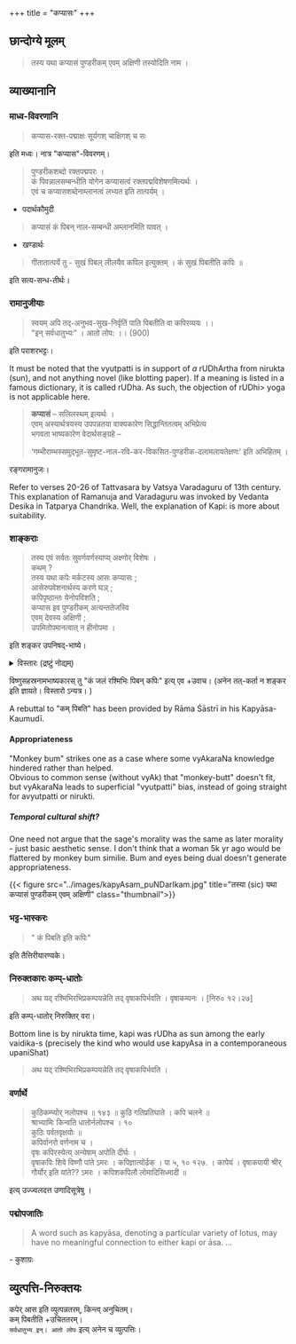 +++
title = "कप्यासः"
+++

## छान्दोग्ये मूलम्
> तस्य यथा कप्यासं पुण्डरीकम् एवम् अक्षिणी तस्योदिति नाम ।


## व्याख्यानानि
### माध्व-विवरणानि

> कप्यास-रक्त-पद्माक्षः सूर्यगश् चाक्षिगश् च सः 

इति मध्वः। नात्र "कप्यास"-विवरणम्। 

> पुण्डरीकशब्दो रक्तपद्मपरः ।  
कं पिवन्नालसम्बन्धीति योगेन कप्यासत्वं रक्तपद्मविशेषणमित्यर्थः ।  
एवं च कप्यासशब्देनाम्लानत्वं लभ्यत इति तात्पर्यम् । 

- पदार्थकौमुदी

> कप्यासं कं पिबन् नाल-सम्बन्धी अम्लानमिति यावत् ।

- खण्डार्थः

>  गीतातात्पर्ये तु - सुखं पिबल् लीलयैव कपिल इत्युक्तम् । कं सुखं पिबतीति कपिः ॥ 

इति सत्य-सन्ध-तीर्थः। 


### रामानुजीयाः
> स्वयम् अपि तद्-अनुभव-सुख-निर्वृतिं पाति पिबतीति वा कपिरव्ययः ।।  
"इन् सर्वधातुभ्यः” । आतो लोप: ।।  (900)

इति पराशरभट्टः। 

It must be noted that the vyutpatti is in support of _a_ rUDhArtha from nirukta (sun), and not anything novel (like blotting paper). If a meaning is listed in a famous dictionary, it is called rUDha. As such, the objection of rUDhi> yoga is not applicable here.


> **कप्यासं** – सलिलस्थम् इत्यर्थः ।  
एवम् अस्यार्थत्रयस्य उपपन्नतया वाक्यकारेण सिद्धान्तितत्वम् अभिप्रेत्य  
भगवता भाष्यकारेण वेदार्थसङ्ग्रहे –  
> 
> ‘गम्भीराम्भस्समुद्भूत-सुमृष्ट-नाल-रवि-कर-विकसित-पुण्डरीक-दलामलायतेक्षणः’ इति अभिहितम् ।

रङ्गरामानुजः।

Refer to verses 20-26 of Tattvasara by Vatsya Varadaguru of 13th century. This explanation of Ramanuja and Varadaguru was invoked by Vedanta Desika in Tatparya Chandrika. Well, the explanation of Kapi: is more about suitability.



### शाङ्कराः
> तस्य एवं सर्वतः सुवर्णवर्णस्याप्य् अक्ष्णोर् विशेषः ।  
कथम् ?  
तस्य यथा कपेः मर्कटस्य आसः कप्यासः ;  
आसेरुपवेशनार्थस्य करणे घञ् ;  
कपिपृष्ठान्तः येनोपविशति ;  
कप्यास इव पुण्डरीकम् अत्यन्ततेजस्वि  
एवम् देवस्य अक्षिणी ;  
उपमितोपमानत्वात् न हीनोपमा ।  

इति शङ्कर उपनिषद्-भाष्ये। 

<details><summary>विस्तारः (द्रष्टुं नोद्यम्)</summary>

> How would a brahmajnAnI see a monkey's bum and a brahmakamal to be different that is the whole point even if he meant it that way 

इति केचिच्छाङ्कराः।  
This is not what shankara had in mind - if he did, he would have said - "Boss this is not hInopama - you see, there is no real difference between eyes and monkey bum ".  
Instead he said "this is not hinopama because it is upama of an upama".  
So, this essentially amounts to misrepresenting shankara's intent by shAnkaras. 😀

Also note that brahmajnAnI, just because he sees his AchArya and the monkey being the same thing, does not call his AchArya a monkey or vice versa.

यद् रामायणाद् उदाहरन्ति केचित् -

>  वराहरुधिराभेण शुचिना च सुगन्धिना  
अनुलिप्तं परार्ध्येन चन्दनेन परंतपम्

Surely, one sees the difference between comparing 
- red sandal paste to ~pig's~ boar's blood 
- God's eye to "monkey bum" lotus?
Further, note that वराह is used, not सूकर - grAmya-sUkara is amedhya, varAha is not - rather an avatAra of viShNu himself.
</details>




विष्णुसहस्रनामभाष्यकारस् तु "कं जलं रश्मिभिः पिबन् कपिः" इत्य् एव +उवाच। (अनेन तत्-कर्ता न शङ्कर इति ज्ञायते। विस्तारो ऽन्यत्र। )

A rebuttal to "कम् पिबति" has been provided by Rāma Śāstrī in his Kapyāsa-Kaumudī. 

#### Appropriateness
"Monkey bum" strikes one as a case where some vyAkaraNa knowledge hindered rather than helped.  
Obvious to common sense (without vyAk) that "monkey-butt" doesn't fit, but vyAkaraNa leads to superficial "vyutpatti" bias, instead of going straight for avyutpatti or nirukti.

##### Temporal cultural shift?
One need not argue that the sage's morality was the same as later morality - just basic aesthetic sense. I don't think that a woman 5k yr ago would be flattered by monkey bum similie. Bum and eyes being dual doesn't generate appropriateness.  

{{< figure src="../images/kapyAsam_puNDarIkam.jpg" title="तस्या (sic) यथा कप्यासं पुण्डरीकम् एवम् अक्षिणी" class="thumbnail">}}

### भट्ट-भास्करः
> " कं पिबति इति कपिः"

इति तैत्तिरीयारण्यके। 

### निरुक्तकारः कम्प्-धातोः 
> अथ यद् रश्मिभिरभिप्रकम्पयन्नेति तद् वृषाकपिर्भवति ।  वृषाकम्पनः । [निरु० १२।२७] 

इति कम्प्-धातोर् निरुक्तिर् वरा।  

Bottom line is by nirukta time, kapi was rUDha as sun among the early vaidika-s (precisely the kind who would use kapyAsa in a contemporaneous upaniShat) 

> अथ यद् रश्मिभिरभिप्रकम्पयन्नेति तद् वृषाकपिर्भवति । 

### वर्णार्थे

> कुठिकम्प्योर् नलोपश्च ॥ १४३ ॥
कुठि गतिप्रतिघाते । कपि चलने ॥  
श्राभ्यामिः किन्वति धातोर्नलोपश्च । १०  
कुठिः पर्वतवृक्षयोः ॥  
कपिर्वानरो वर्णनाम च ।  
वृषः कपिरस्येत्य् अन्येषाम् अपोति दीर्घः ।  
वृषाकपिः शिवे विष्णौ पांते ऽमरः । कपिज्ञात्योर्ढक् । पा ५, १० १२७. । कापेयं । वृषाकपायी श्रीर् गौर्योर् इति यांते?? ऽमरः । कपिशकपिलौ लोमादिसिध्मादी ॥


इत्य् उज्ज्वलदत्त उणादिसूत्रेषु । 

### पद्मोपजातिः
> A word such as kapyāsa, denoting a particular variety of lotus, may have no meaningful connection to either kapi or āsa. ... 

\- कुशाग्रः


## व्युत्पत्ति-निरुक्तयः

कपेर् आस इति व्युत्पन्नतरम्, किन्त्व् अनुचितम्।  
कम् पिबतीति +उचिततरम्।  
`सर्वधातुभ्य इन्। आतो लोपः` इत्य् अनेन च व्युत्पत्तिः। 


